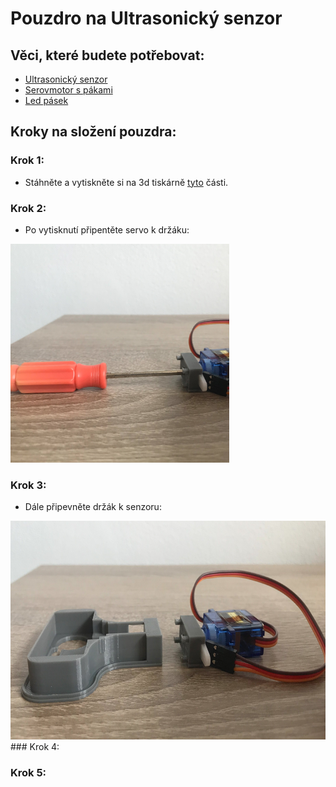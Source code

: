 # Pouzdro na Ultrasonický senzor

## Věci, které budete potřebovat:

* [Ultrasonický senzor](https://www.mall.cz/hracky-rozvoj-aktivita/ostatni-hy-srf05-ultrazvukovy-senzor-100111860112?utm_source=google_organic_shopping&utm_medium=organic)
* [Serovmotor s pákami](https://dratek.cz/arduino/897-eses-servo-motor-9g.html?gclid=Cj0KCQjw7PCjBhDwARIsANo7CgnI6uDLzxxIQLcyTPE7dsFn0WTo0lLdOpigC8M7lxas-uX0V5HISoEaAs1nEALw_wcB)
* [Led pásek](https://www.digitalni-led.cz/product/digitalni-adresovatelne-led-pasky-ws2811/ws2812b-5v/led-pasek-digitalni-ws2812b_-5v_-30led_m/99)

## Kroky na složení pouzdra:

### Krok 1:
* Stáhněte a vytiskněte si na 3d tiskárně [tyto](./US_Kryt_STL) části.
  
### Krok 2:
* Po vytisknutí připentěte servo k držáku:
<img src="./Pictures/20230614_123503609_iOS_edited.jpg" width="350" height="350">

### Krok 3:
* Dále připevněte držák k senzoru:
<img src="./Pictures/20230614_123509347_iOS_edited.jpg" width="600" height="350">
### Krok 4:

### Krok 5:
